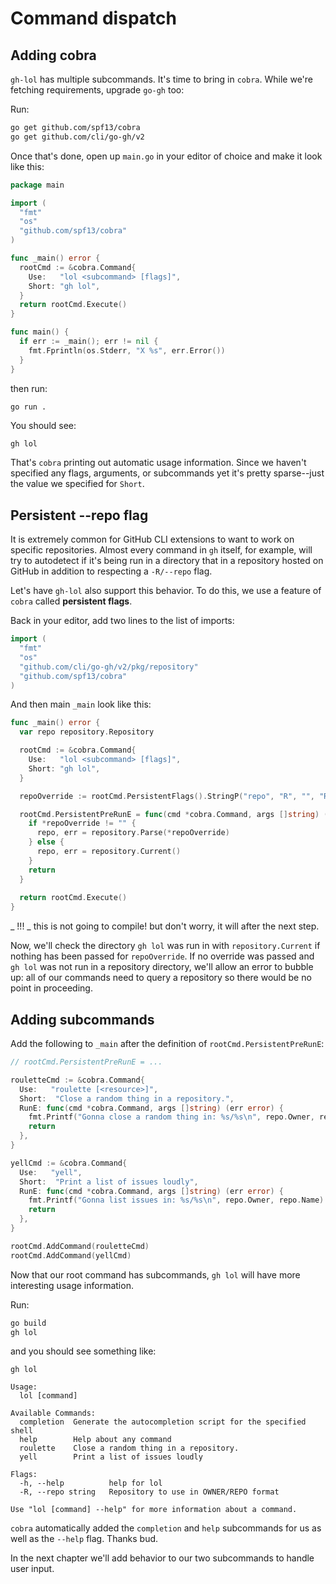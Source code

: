 # Command dispatch

## Adding cobra

`gh-lol` has multiple subcommands. It's time to bring in `cobra`. While we're fetching requirements, upgrade `go-gh` too:

Run:

```bash
go get github.com/spf13/cobra
go get github.com/cli/go-gh/v2
```

Once that's done, open up `main.go` in your editor of choice and make it look like this:

```go
package main

import (
  "fmt"
  "os"
  "github.com/spf13/cobra"
)

func _main() error {
  rootCmd := &cobra.Command{
    Use:   "lol <subcommand> [flags]",
    Short: "gh lol",
  }
  return rootCmd.Execute()
}

func main() {
  if err := _main(); err != nil {
    fmt.Fprintln(os.Stderr, "X %s", err.Error())
  }
}
```

then run:

```bash
go run .
```

You should see:

```
gh lol

```

That's `cobra` printing out automatic usage information. Since we haven't specified any flags, arguments, or subcommands yet it's pretty sparse--just the value we specified for `Short`.

## Persistent --repo flag

It is extremely common for GitHub CLI extensions to want to work on specific repositories. Almost every command in `gh` itself, for example, will try to autodetect if it's being run in a directory that in a repository hosted on GitHub in addition to respecting a `-R/--repo` flag.

Let's have `gh-lol` also support this behavior. To do this, we use a feature of `cobra` called **persistent flags**.

Back in your editor, add two lines to the list of imports:

```go
import (
  "fmt"
  "os"
  "github.com/cli/go-gh/v2/pkg/repository"
  "github.com/spf13/cobra"
)
```

And then main `_main` look like this:

```go
func _main() error {
  var repo repository.Repository

  rootCmd := &cobra.Command{
    Use:   "lol <subcommand> [flags]",
    Short: "gh lol",
  }

  repoOverride := rootCmd.PersistentFlags().StringP("repo", "R", "", "Repository to use in OWNER/REPO format")

  rootCmd.PersistentPreRunE = func(cmd *cobra.Command, args []string) (err error) {
    if *repoOverride != "" {
      repo, err = repository.Parse(*repoOverride)
    } else {
      repo, err = repository.Current()
    }
    return
  }
  
  return rootCmd.Execute()
}
```

_ !!! _ this is not going to compile! but don't worry, it will after the next step.

Now, we'll check the directory `gh lol` was run in with `repository.Current` if nothing has been passed for `repoOverride`. If no override was passed and `gh lol` was not run in a repository directory, we'll allow an error to bubble up: all of our commands need to query a repository so there would be no point in proceeding.

## Adding subcommands

Add the following to `_main` after the definition of `rootCmd.PersistentPreRunE`:

```go
// rootCmd.PersistentPreRunE = ...

rouletteCmd := &cobra.Command{
  Use:   "roulette [<resource>]",
  Short:  "Close a random thing in a repository.",
  RunE: func(cmd *cobra.Command, args []string) (err error) {
    fmt.Printf("Gonna close a random thing in: %s/%s\n", repo.Owner, repo.Name)
    return
  },
}

yellCmd := &cobra.Command{
  Use:   "yell",
  Short:  "Print a list of issues loudly",
  RunE: func(cmd *cobra.Command, args []string) (err error) {
    fmt.Printf("Gonna list issues in: %s/%s\n", repo.Owner, repo.Name)
    return
  },
}

rootCmd.AddCommand(rouletteCmd)
rootCmd.AddCommand(yellCmd)
```

Now that our root command has subcommands, `gh lol` will have more interesting usage information.

Run:

```bash
go build
gh lol
```

and you should see something like:

```
gh lol

Usage:
  lol [command]

Available Commands:
  completion  Generate the autocompletion script for the specified shell
  help        Help about any command
  roulette    Close a random thing in a repository.
  yell        Print a list of issues loudly

Flags:
  -h, --help          help for lol
  -R, --repo string   Repository to use in OWNER/REPO format

Use "lol [command] --help" for more information about a command.
```

`cobra` automatically added the `completion` and `help` subcommands for us as well as the `--help` flag. Thanks bud.

In the next chapter we'll add behavior to our two subcommands to handle user input.
